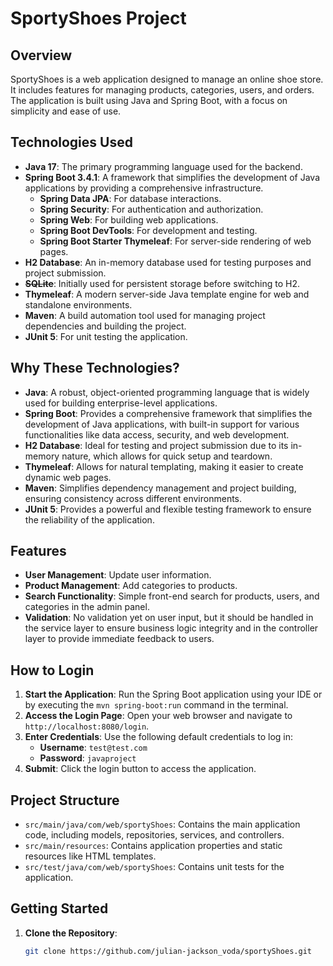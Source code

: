 # SportyShoes Project

## Overview
SportyShoes is a web application designed to manage an online shoe store. It includes features for managing products, categories, users, and orders. The application is built using Java and Spring Boot, with a focus on simplicity and ease of use.

## Technologies Used
- **Java 17**: The primary programming language used for the backend.
- **Spring Boot 3.4.1**: A framework that simplifies the development of Java applications by providing a comprehensive infrastructure.
    - **Spring Data JPA**: For database interactions.
    - **Spring Security**: For authentication and authorization.
    - **Spring Web**: For building web applications.
    - **Spring Boot DevTools**: For development and testing.
    - **Spring Boot Starter Thymeleaf**: For server-side rendering of web pages.
- **H2 Database**: An in-memory database used for testing purposes and project submission.
- ~~**SQLite**~~: Initially used for persistent storage before switching to H2.
- **Thymeleaf**: A modern server-side Java template engine for web and standalone environments.
- **Maven**: A build automation tool used for managing project dependencies and building the project.
- **JUnit 5**: For unit testing the application.

## Why These Technologies?
- **Java**: A robust, object-oriented programming language that is widely used for building enterprise-level applications.
- **Spring Boot**: Provides a comprehensive framework that simplifies the development of Java applications, with built-in support for various functionalities like data access, security, and web development.
- **H2 Database**: Ideal for testing and project submission due to its in-memory nature, which allows for quick setup and teardown.
- **Thymeleaf**: Allows for natural templating, making it easier to create dynamic web pages.
- **Maven**: Simplifies dependency management and project building, ensuring consistency across different environments.
- **JUnit 5**: Provides a powerful and flexible testing framework to ensure the reliability of the application.

## Features
- **User Management**: Update user information.
- **Product Management**: Add categories to products.
- **Search Functionality**: Simple front-end search for products, users, and categories in the admin panel.
- **Validation**: No validation yet on user input, but it should be handled in the service layer to ensure business logic integrity and in the controller layer to provide immediate feedback to users.

## How to Login
1. **Start the Application**: Run the Spring Boot application using your IDE or by executing the `mvn spring-boot:run` command in the terminal.
2. **Access the Login Page**: Open your web browser and navigate to `http://localhost:8080/login`.
3. **Enter Credentials**: Use the following default credentials to log in:
    - **Username**: `test@test.com`
    - **Password**: `javaproject`
4. **Submit**: Click the login button to access the application.

## Project Structure
- `src/main/java/com/web/sportyShoes`: Contains the main application code, including models, repositories, services, and controllers.
- `src/main/resources`: Contains application properties and static resources like HTML templates.
- `src/test/java/com/web/sportyShoes`: Contains unit tests for the application.

## Getting Started
1. **Clone the Repository**:
   ```sh
   git clone https://github.com/julian-jackson_voda/sportyShoes.git